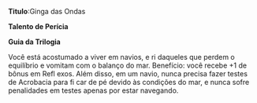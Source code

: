 **Titulo**:Ginga das Ondas

**Talento de Perícia**

**Guia da Trilogia**

 Você está acostumado a viver em navios, e ri daqueles que perdem o equilíbrio e vomitam com o balanço do mar. Benefício: você recebe +1 de bônus em Refl exos. Além disso, em um navio, nunca precisa fazer testes de Acrobacia para fi car de pé devido às condições do mar, e nunca sofre penalidades em testes apenas por estar navegando.
